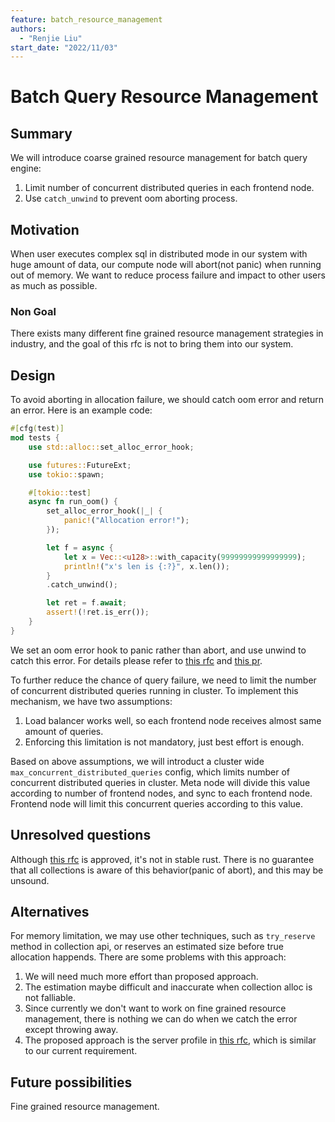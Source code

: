 ```yaml
---
feature: batch_resource_management
authors:
  - "Renjie Liu"
start_date: "2022/11/03"
---
```


# Batch Query Resource Management

## Summary

We will introduce coarse grained resource management for batch query engine:

1. Limit number of concurrent distributed queries in each frontend node.
2. Use `catch_unwind` to prevent oom aborting process.

## Motivation

When user executes complex sql in distributed mode in our system with huge amount of data, our compute node will abort(not panic) when running out of memory. We want to reduce process failure and impact to other users as much as possible.

### Non Goal

There exists many different fine grained resource management strategies in industry, and the goal of this rfc is not to bring them into our system.

## Design

To avoid aborting in allocation failure, we should catch oom error and return an error. Here is an example code:

```rust
#[cfg(test)]
mod tests {
    use std::alloc::set_alloc_error_hook;

    use futures::FutureExt;
    use tokio::spawn;

    #[tokio::test]
    async fn run_oom() {
        set_alloc_error_hook(|_| {
            panic!("Allocation error!");
        });

        let f = async {
            let x = Vec::<u128>::with_capacity(99999999999999999);
            println!("x's len is {:?}", x.len());
        }
        .catch_unwind();

        let ret = f.await;
        assert!(!ret.is_err());
    }
}
```

We set an oom error hook to panic rather than abort, and use unwind to catch this error. For details please refer to [this rfc][1] and [this pr][2].

To further reduce the chance of query failure, we need to limit the number of concurrent distributed queries running in cluster. To implement this mechanism, we have two assumptions:

1. Load balancer works well, so each frontend node receives almost same amount of queries.
2. Enforcing this limitation is not mandatory, just best effort is enough.

Based on above assumptions, we will introduct a cluster wide `max_concurrent_distributed_queries` config, which limits number of concurrent distributed queries in cluster. Meta node will divide this value according to number of frontend nodes, and sync to each frontend node. Frontend node will limit this concurrent queries according to this value.

## Unresolved questions

Although [this rfc][1] is approved, it's not in stable rust. There is no guarantee that all collections is aware of this behavior(panic of abort), and this may be unsound.

## Alternatives

For memory limitation, we may use other techniques, such as `try_reserve` method in collection api, or reserves an estimated size before true allocation happends. There are some problems with this approach:

1. We will need much more effort than proposed approach.
2. The estimation maybe difficult and inaccurate when collection alloc is not falliable.
3. Since currently we don't want to work on fine grained resource management, there is nothing we can do when we catch the error except throwing away.
4. The proposed approach is the server profile in [this rfc][1], which is similar to our current requirement.

## Future possibilities

Fine grained resource management.

[1]: <https://rust-lang.github.io/rfcs/2116-alloc-me-maybe.html#additional-background-how-collections-handle-allocation-now>
[2]: <https://github.com/rust-lang/rust/issues/51245>
